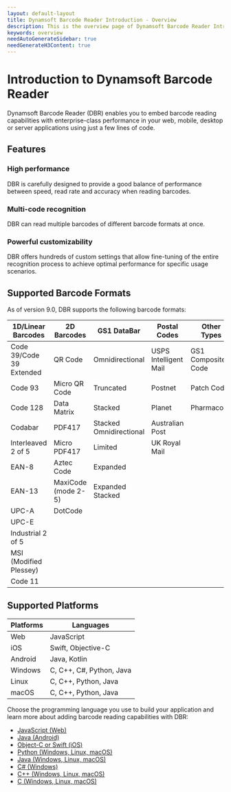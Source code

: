 ```yaml
---
layout: default-layout
title: Dynamsoft Barcode Reader Introduction - Overview
description: This is the overview page of Dynamsoft Barcode Reader Introduction.
keywords: overview
needAutoGenerateSidebar: true
needGenerateH3Content: true
---
```


# Introduction to Dynamsoft Barcode Reader

Dynamsoft Barcode Reader (DBR) enables you to embed barcode reading capabilities with enterprise-class performance in your web, mobile, desktop or server applications using just a few lines of code.

## Features

### High performance

DBR is carefully designed to provide a good balance of performance between speed, read rate and accuracy when reading barcodes.

### Multi-code recognition

DBR can read multiple barcodes of different barcode formats at once.

### Powerful customizability

DBR offers hundreds of custom settings that allow fine-tuning of the entire recognition process to achieve optimal performance for specific usage scenarios.

## Supported Barcode Formats

As of version 9.0, DBR supports the following barcode formats:  

| 1D/Linear Barcodes       | 2D Barcodes         | GS1 DataBar             | Postal Codes          | Other Types        |
|--------------------------|---------------------|-------------------------| --------------------- | ------------------ |
| Code 39/Code 39 Extended | QR Code             | Omnidirectional         | USPS Intelligent Mail | GS1 Composite Code |
| Code 93                  | Micro QR Code       | Truncated               | Postnet               | Patch Code         |
| Code 128                 | Data Matrix         | Stacked                 | Planet                | Pharmacode         |
| Codabar                  | PDF417              | Stacked Omnidirectional | Australian Post       |                    |
| Interleaved 2 of 5       | Micro PDF417        | Limited                 | UK Royal Mail         |                    |
| EAN-8                    | Aztec Code          | Expanded                |                       |                    |
| EAN-13                   | MaxiCode (mode 2-5) | Expanded Stacked        |                       |                    |
| UPC-A                    | DotCode             |                         |                       |                    |
| UPC-E                    |                     |                         |                       |                    |
| Industrial 2 of 5        |                     |                         |                       |                    |
| MSI (Modified Plessey)   |                     |                         |                       |                    |
| Code 11                  |                     |                         |                       |                    |

## Supported Platforms

| Platforms | Languages                 |
|-----------|---------------------------|
| Web       | JavaScript                |
| iOS       | Swift, Objective-C        |
| Android   | Java, Kotlin              |
| Windows   | C, C++, C\#, Python, Java |
| Linux     | C, C++, Python, Java      |
| macOS     | C, C++, Python, Java      |

Choose the programming language you use to build your application and learn more about adding barcode reading capabilities with DBR:

* [JavaScript (Web)]({{site.js}})
* [Java (Android)]({{site.android}})
* [Object-C or Swift (iOS)]({{site.oc}})
* [Python (Windows, Linux, macOS)]({{site.python}})
* [Java (Windows, Linux, macOS)]({{site.java}})
* [C\# (Windows)]({{site.dotnet}})
* [C++ (Windows, Linux, macOS)]({{site.cpp}})
* [C (Windows, Linux, macOS)]({{site.c}})
